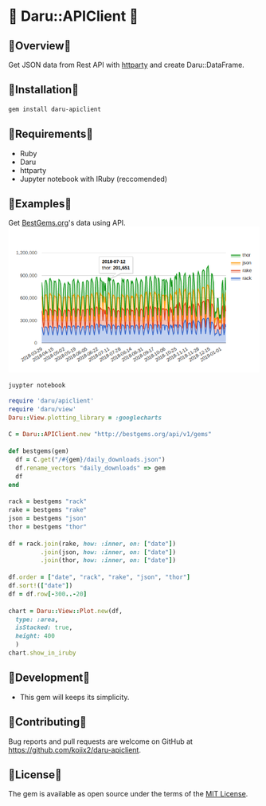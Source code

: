 # 🔶 Daru::APIClient 🔶


## 🔸Overview🔸
Get JSON data from Rest API with [httparty](https://github.com/jnunemaker/httparty) and create Daru::DataFrame. 

## 🔸Installation🔸

```bash
gem install daru-apiclient
```

## 🔸Requirements🔸

* Ruby
* Daru
* httparty
* Jupyter notebook with IRuby (reccomended)

## 🔸Examples🔸
Get [BestGems.org](http://bestgems.org/)'s data using API.
![alt text](https://raw.githubusercontent.com/kojix2/daru-apiclient/master/notebook/daru-apiclient.png)
```bash
juypter notebook
```

```ruby
require 'daru/apiclient'
require 'daru/view'
Daru::View.plotting_library = :googlecharts

C = Daru::APIClient.new "http://bestgems.org/api/v1/gems"

def bestgems(gem)
  df = C.get("/#{gem}/daily_downloads.json")
  df.rename_vectors "daily_downloads" => gem
  df
end

rack = bestgems "rack"
rake = bestgems "rake"
json = bestgems "json"
thor = bestgems "thor"

df = rack.join(rake, how: :inner, on: ["date"])
         .join(json, how: :inner, on: ["date"])
         .join(thor, how: :inner, on: ["date"])

df.order = ["date", "rack", "rake", "json", "thor"]
df.sort!(["date"])
df = df.row[-300..-20]

chart = Daru::View::Plot.new(df,
  type: :area,
  isStacked: true,
  height: 400
  )
chart.show_in_iruby
```

## 🔸Development🔸
* This gem will keeps its simplicity.

## 🔸Contributing🔸

Bug reports and pull requests are welcome on GitHub at https://github.com/kojix2/daru-apiclient.

## 🔸License🔸

The gem is available as open source under the terms of the [MIT License](https://opensource.org/licenses/MIT).
